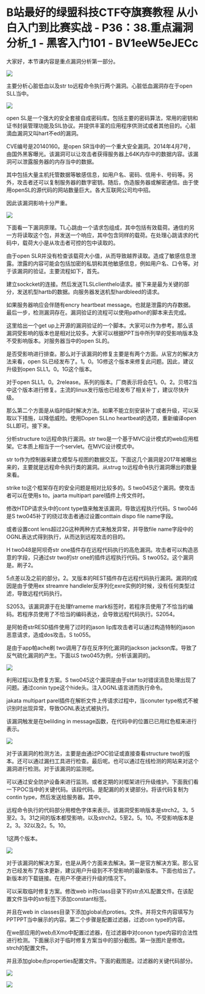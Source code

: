 # B站最好的绿盟科技CTF夺旗赛教程 从小白入门到比赛实战 - P36：38.重点漏洞分析_1 - 黑客入门101 - BV1eeW5eJECc

大家好，本节课内容是重点漏洞分析第一部分。

![](img/85d628e3205113ddc32de63598b120e2_1.png)

主要分析心脏低血以及str to远程命令执行两个漏洞。心脏低血漏洞存在于open SLL当中。

![](img/85d628e3205113ddc32de63598b120e2_3.png)

open SL是一个强大的安全套接自成密码库。包括主要的密码算法，常用的密钥和证书封装管理功能及SIL协议。并提供丰富的应用程序供测试或者其他目的。心脏滴血漏洞又叫hart不ed的漏洞。

CVE编号是20140160。是open SR当中的一个重大安全漏洞。2014年4月7号，由国外黑客曝光。该漏洞可以让攻击者获得服务器上64K内存中的数据内容。该漏洞可以泄露服务器的内存当中的数据。

其中包括大量主机托管数据等敏感信息，如用户名、密码、信用卡、号码等。另外，攻击者还可以复制服务器的数字密钥。随后，伪造服务器或解密通信。由于使用openSL的源代码的网站数量巨大。各大互联网公司均中招。

因此该漏洞影响十分严重。

![](img/85d628e3205113ddc32de63598b120e2_5.png)

下面看一下漏洞原理。TL心跳由一个请求包组成，其中包括有效载荷。通信的另一方将读取这个包，并发送一个响应，其中包含同样的载荷。在处理心跳请求的代码中，载荷大小是从攻击者可控的包中读取的。

由于open SLR并没有检查该载荷大小值，从而导致越界读取。造成了敏感信息泄露。泄露的内容可能会包括加密的私钥和其他敏感信息，例如用户名、口令等。对于该漏洞的验证。主要流程如下，首先。

建立sockcket的连接。然后发送TLSLclienthelo请求。接下来是最为关键的部分，发送机型hartb的数据。向服务器发送机型hardbleed的请求。

如果服务器响应会伴随有encry heartbeat message。也就是泄露的内存数据。最后一步，检测漏洞存在。漏洞验证的流程可以使用pathon的脚本来去完成。

这里给出一个get up上开源的漏洞验证的一个脚本。大家可以作为参考。那么该漏洞受影响的版本也是相对比较多。大家可以根据PPT当中所列举的受影响版本及不受影响版本。对服务器当中的open SL的。

是否受影响进行排查。那么对于该漏洞的修复主要是有两个方面。从官方的解决方法来看，open SL已经发布了。1。0。1G修这个版本来修复此问题。因此，建议升级到open SLL1。0。1G这个版本。

对于open SLL1。0。2release。系列的版本。厂商表示将会在1。0。2。贝塔2当中这个版本进行修复。主流的linux发行版也已经发布了相关补丁，建议尽快升级。

那么第二个方面是从临时临时解决方法。如果不能立刻安装补丁或者升级，可以采取以下措施，以降低威险。使用Dopen SLLno heartbeat的选项，重新编译open SLL即可。接下来。

分析structure to远程命执行漏洞。str two是一个基于MVC设计模式的web应用框架。它本质上相当于一个servlet。在MVC设计模式中。

str to作为控制器来建立模型与视图的数据交互。下面这几个漏洞是2017年被曝出来的，主要就是远程命令执行类的漏洞。从strug to远程命令执行漏洞爆出的数量来看。

strike to这个框架存在的安全问题是相对比较多的。S two045这个漏洞。使攻击者可以在使用s to。jaarta multipart parel插件上传文件时。

修改HTDP请求头中的cont type值来触发该漏洞，导致远程执行代码。S two046是S two045补丁的绕过攻击者通过设置conttain dispo file name字段。

或者设置cont lens超过2G这种两种方式来触发异常，并导致file name字段中的OGNL表达式得到执行，从而达到远程攻击的目的。

H two048是阿坝奇str one插件存在远程代码执行的高危漏洞。攻击者可以构造恶意的字段，只通过str two的str one的插件远程执行代码。S two052。这个漏洞是。刷子2。

5点差以及之前的部分。2。叉版本的REST插件存在远程代码执行漏洞。漏洞的成因是由于使用ex streamre handleler反序列化exre实例的时候，没有任何类型过滤，导致远程代码执行。

S2053。该漏洞源于在处理frameme mark标签时，若程序员使用了不恰当的编码。若程序员使用了不恰当的编码表达，会导致远程代码执行。S2054。

是阿帕奇strRESD插件使用了过时的jason lip库攻击者可以通过构造特制的jason恶意请求，造成dos攻击。S to055。

是由于app帕ache刷 two调用了存在反序列化漏洞的jackson jackson库。导致了反气硫化漏洞的产生。下面以S two045为例，分析该漏洞的。



![](img/85d628e3205113ddc32de63598b120e2_7.png)

利用过程以及修复方案。S two045这个漏洞是由于star to对错误消息处理出现了问题。通过conin type这个hide头。注入OGNL语言进而执行命令。

jakata multipart parel插件在解析文件上传请求过程中，当conuter type格式不被识别时出现异常，导致OGNL表达式被执行。

该漏洞触发是在belilding in message函数，在代码中的位置已已用红色框来进行表示。

![](img/85d628e3205113ddc32de63598b120e2_9.png)

对于该漏洞的检测方法，主要是由通过POC验证或直接查看structure two的版本。还可以通过漏扫工具进行检查。最后呢。也可以通过在线检测的网站来对这个漏洞进行检测。对于该漏洞的监测呢。

可以通过安全防护设备来进行监测。或者定期的对框架进行升级维护。下面我们看一下POC当中的关键代码。该段代码。是配漏的的关键部分。将该代码复制为contin type，然后发送给服务器。其中。

远程命令执行的代码部分用橙色字体来表示。该漏洞受影响版本是strch2。3。5至2。3。31之间的版本都受影响，以及strch2。5至2。5。10。不受影响版本是2。3。32以及2。5。10。

1这两个版本。

![](img/85d628e3205113ddc32de63598b120e2_11.png)

对于该漏洞的解决方案，也是从两个方面来去解决。第一是官方解决方案。那么官方已经发布了版本更新，建议用户升级到不不受影响的最新版本。下面也给出了。新版本的下载链接。在用户不便进行升级的情况下。

可以采取临时修复方案。修改web in符class目录下的str点XL配置文件。在该配置文件当中的str标签下添加constant标签。

并且在web in classes目录下添加global点proties。文件。并将文件内容填写为PPTPPT当中展示的内容。第二个步骤是配置过滤器，过滤con type的内容。

在we部应用的web点Xmo中配置过滤器，在过滤器中对conon type内容的合法性进行检测。下面展示对于临时修复方案当中的部分截图。第一张图片是修改。strch的配置文件。

并且添加globe点properties配置文件。下面的截图是。过滤器的关键代码部分。

![](img/85d628e3205113ddc32de63598b120e2_13.png)

![](img/85d628e3205113ddc32de63598b120e2_14.png)